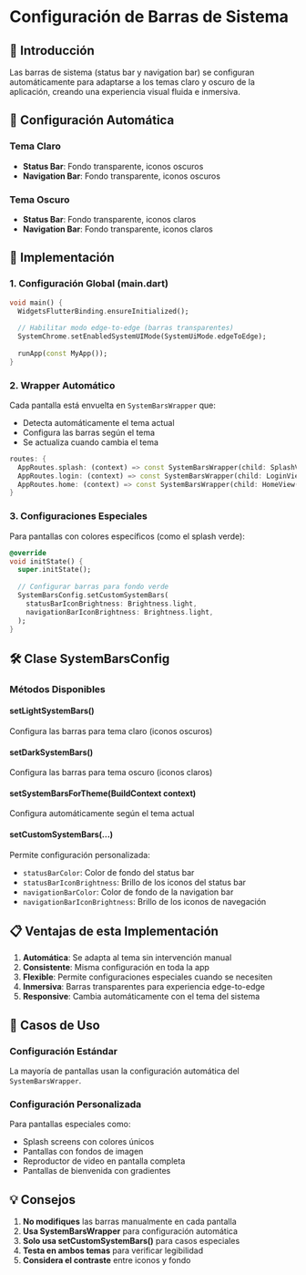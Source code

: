 # Configuración de Barras de Sistema

## 📱 Introducción

Las barras de sistema (status bar y navigation bar) se configuran automáticamente para adaptarse a los temas claro y oscuro de la aplicación, creando una experiencia visual fluida e inmersiva.

## 🎨 Configuración Automática

### Tema Claro
- **Status Bar**: Fondo transparente, iconos oscuros
- **Navigation Bar**: Fondo transparente, iconos oscuros

### Tema Oscuro  
- **Status Bar**: Fondo transparente, iconos claros
- **Navigation Bar**: Fondo transparente, iconos claros

## 🔧 Implementación

### 1. Configuración Global (main.dart)
```dart
void main() {
  WidgetsFlutterBinding.ensureInitialized();
  
  // Habilitar modo edge-to-edge (barras transparentes)
  SystemChrome.setEnabledSystemUIMode(SystemUiMode.edgeToEdge);
  
  runApp(const MyApp());
}
```

### 2. Wrapper Automático
Cada pantalla está envuelta en `SystemBarsWrapper` que:
- Detecta automáticamente el tema actual
- Configura las barras según el tema
- Se actualiza cuando cambia el tema

```dart
routes: {
  AppRoutes.splash: (context) => const SystemBarsWrapper(child: SplashView()),
  AppRoutes.login: (context) => const SystemBarsWrapper(child: LoginView()),
  AppRoutes.home: (context) => const SystemBarsWrapper(child: HomeView()),
}
```

### 3. Configuraciones Especiales

Para pantallas con colores específicos (como el splash verde):

```dart
@override
void initState() {
  super.initState();
  
  // Configurar barras para fondo verde
  SystemBarsConfig.setCustomSystemBars(
    statusBarIconBrightness: Brightness.light,
    navigationBarIconBrightness: Brightness.light,
  );
}
```

## 🛠️ Clase SystemBarsConfig

### Métodos Disponibles

#### setLightSystemBars()
Configura las barras para tema claro (iconos oscuros)

#### setDarkSystemBars()
Configura las barras para tema oscuro (iconos claros)

#### setSystemBarsForTheme(BuildContext context)
Configura automáticamente según el tema actual

#### setCustomSystemBars(...)
Permite configuración personalizada:
- `statusBarColor`: Color de fondo del status bar
- `statusBarIconBrightness`: Brillo de los iconos del status bar
- `navigationBarColor`: Color de fondo de la navigation bar
- `navigationBarIconBrightness`: Brillo de los iconos de navegación

## 📋 Ventajas de esta Implementación

1. **Automática**: Se adapta al tema sin intervención manual
2. **Consistente**: Misma configuración en toda la app
3. **Flexible**: Permite configuraciones especiales cuando se necesiten
4. **Inmersiva**: Barras transparentes para experiencia edge-to-edge
5. **Responsive**: Cambia automáticamente con el tema del sistema

## 🎯 Casos de Uso

### Configuración Estándar
La mayoría de pantallas usan la configuración automática del `SystemBarsWrapper`.

### Configuración Personalizada
Para pantallas especiales como:
- Splash screens con colores únicos
- Pantallas con fondos de imagen
- Reproductor de video en pantalla completa
- Pantallas de bienvenida con gradientes

## 💡 Consejos

1. **No modifiques** las barras manualmente en cada pantalla
2. **Usa SystemBarsWrapper** para configuración automática
3. **Solo usa setCustomSystemBars()** para casos especiales
4. **Testa en ambos temas** para verificar legibilidad
5. **Considera el contraste** entre iconos y fondo

